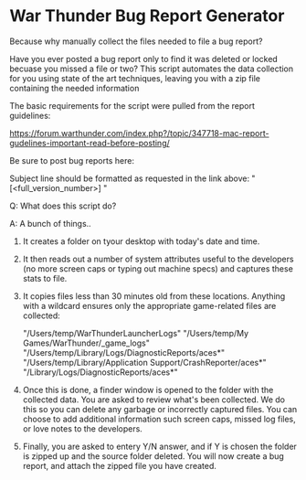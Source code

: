 # War Thunder Bug Report Generator

Because why manually collect the files needed to file a bug report? 

Have you ever posted a bug report only to find it was deleted or locked becuase you missed a file or two? This script automates the data collection for you using state of the art techniques, leaving you with a zip file containing the needed information

The basic requirements for the script were pulled from the report guidelines:

https://forum.warthunder.com/index.php?/topic/347718-mac-report-gudelines-important-read-before-posting/

Be sure to post bug reports here:

Subject line should be formatted as requested in the link above: "[<full_version_number>]  <Issue>"

Q: What does this script do?

A: 	A bunch of things..

1) It creates a folder on tyour desktop with today's date and time.

2) It then reads out a number of system attributes useful to the developers (no more screen caps or typing out machine specs) and captures these stats to file. 
	
3) It copies files less than 30 minutes old from these locations. Anything with a wildcard ensures only the appropriate game-related files are collected:

	"/Users/temp/WarThunderLauncherLogs"
	"/Users/temp/My Games/WarThunder/_game_logs"
	"/Users/temp/Library/Logs/DiagnosticReports/aces*"
	"/Users/temp/Library/Application Support/CrashReporter/aces*"
	"/Library/Logs/DiagnosticReports/aces*"
	
4) Once this is done, a finder window is opened to the folder with the collected data. You are asked to review what's been collected. We do this so you can delete any garbage or incorrectly captured files. You can choose to add additional information such screen caps, missed log files, or love notes to the developers.

5) Finally, you are asked to entery Y/N answer, and if Y is chosen the folder is zipped up and the source folder deleted. You will now create a bug report, and attach the zipped file you have created.

